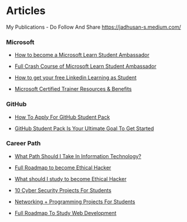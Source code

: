 # Articles
My Publications - 
Do Follow And Share https://jadhusan-s.medium.com/

### Microsoft

- [How to become a Microsoft Learn Student Ambassador](https://jadhusan-s.medium.com/microsoft-learn-student-ambassador-mlsa-1302a869e2ac)

- [Full Crash Course of Microsoft Learn Student Ambassador](https://jadhusan-s.medium.com/everything-you-need-to-know-about-microsoft-learn-student-ambassador-mlsa-541bc7d06849)

- [How to get your free Linkedin Learning as Student](https://jadhusan-s.medium.com/how-to-get-your-free-linkedin-as-student-47222c145d5f)

- [Microsoft Certified Trainer Resources & Benefits](https://jadhusan-s.medium.com/microsoft-certified-trainer-resources-benefits-323752b13acb)

### GitHub

- [How To Apply For GitHub Student Pack](https://jadhusan-s.medium.com/how-to-apply-for-github-student-pack-4a2cdd983b85)

- [GitHub Student Pack Is Your Ultimate Goal To Get Started](https://jadhusan-s.medium.com/github-student-pack-is-your-ultimate-goal-to-get-started-df42e7ab281d)

### Career Path

- [What Path Should I Take In Information Technology?](https://jadhusan-s.medium.com/what-path-should-i-take-in-information-technology-field-7048ca6f1183)

- [Full Roadmap to become Ethical Hacker](https://jadhusan-s.medium.com/what-should-i-study-to-become-ethical-hacker-4e08cd0c2ed0)

- [What should I study to become Ethical Hacker](https://jadhusan-s.medium.com/what-should-i-study-to-become-ethical-hacker-4e08cd0c2ed0)

- [10 Cyber Security Projects For Students](https://jadhusan-s.medium.com/10-cyber-security-projects-for-students-daa047ec072f)

- [Networking + Programming Projects For Students](https://jadhusan-s.medium.com/networking-programming-projects-for-students-3ab41f5577c6)

- [Full Roadmap To Study Web Development](https://jadhusan-s.medium.com/full-roadmap-to-study-web-development-f80cf21508cb)




